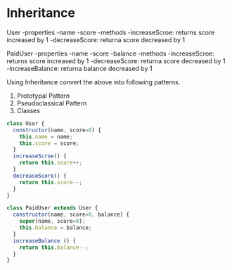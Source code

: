 # Inheritance

User
  -properties
    -name
    -score
  -methods
    -increaseScroe: returns score increased by 1
    -decreaseScore: returna score decreased by 1

PaidUser
  -properties
    -name
    -score
    -balance
  -methods
    -increaseScroe: returns score increased by 1
    -decreaseScore: returna score decreased by 1
    -increaseBalance: returna balance decreased by 1

Using Inheritance convert the above into following patterns.

1. Prototypal Pattern
2. Pseudoclassical Pattern
3. Classes

```js
class User {
  constructor(name, score=0) {
    this.name = name;
    this.score = score;
  }
  increaseScroe() {
    return this.score++;
  }
  decreaseScore() {
    return this.score--;
  }
}

class PaidUser extends User {
  constructor(name, score=0, balance) {
    super(name, score=0);
    this.balance = balance;
  }
  increaseBalance () {
    return this.balance--;
  }
}
```